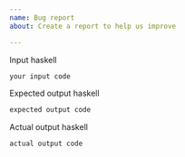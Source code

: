 ```yaml
---
name: Bug report
about: Create a report to help us improve

---
```


<description of problem>

Input haskell
```haskell
your input code
```

Expected output haskell
```haskell
expected output code
```

Actual output haskell
```haskell
actual output code
```
